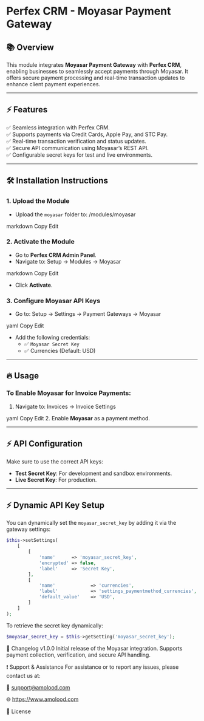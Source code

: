 # Perfex CRM - Moyasar Payment Gateway

## 📚 Overview

This module integrates **Moyasar Payment Gateway** with **Perfex CRM**, enabling businesses to seamlessly accept payments through Moyasar. It offers secure payment processing and real-time transaction updates to enhance client payment experiences.

---

## ⚡️ Features

✅ Seamless integration with Perfex CRM.  
✅ Supports payments via Credit Cards, Apple Pay, and STC Pay.  
✅ Real-time transaction verification and status updates.  
✅ Secure API communication using Moyasar’s REST API.  
✅ Configurable secret keys for test and live environments.  

---

## 🛠️ Installation Instructions

### 1. Upload the Module
- Upload the `moyasar` folder to:
/modules/moyasar

markdown
Copy
Edit

### 2. Activate the Module
- Go to **Perfex CRM Admin Panel**.
- Navigate to:
Setup -> Modules -> Moyasar

markdown
Copy
Edit
- Click **Activate**.

### 3. Configure Moyasar API Keys
- Go to:
Setup -> Settings -> Payment Gateways -> Moyasar

yaml
Copy
Edit
- Add the following credentials:
    - ✅ `Moyasar Secret Key`
    - ✅ Currencies (Default: USD)

---

## 🔥 Usage

### To Enable Moyasar for Invoice Payments:
1. Navigate to:
Invoices -> Invoice Settings

yaml
Copy
Edit
2. Enable **Moyasar** as a payment method.

---

## ⚡️ API Configuration

Make sure to use the correct API keys:

- **Test Secret Key**: For development and sandbox environments.
- **Live Secret Key**: For production.

---

## ⚡️ Dynamic API Key Setup

You can dynamically set the `moyasar_secret_key` by adding it via the gateway settings:
```php
$this->setSettings(
    [
        [
            'name'      => 'moyasar_secret_key',
            'encrypted' => false,
            'label'     => 'Secret Key',
        ],
        [
            'name'             => 'currencies',
            'label'            => 'settings_paymentmethod_currencies',
            'default_value'    => 'USD',
        ]
    ]
);
```

To retrieve the secret key dynamically:

```php
$moyasar_secret_key = $this->getSetting('moyasar_secret_key');
```

📄 Changelog
v1.0.0
Initial release of the Moyasar integration.
Supports payment collection, verification, and secure API handling.

❗️ Support & Assistance
For assistance or to report any issues, please contact us at:

📧 support@amolood.com

🌐 https://www.amolood.com

📜 License
